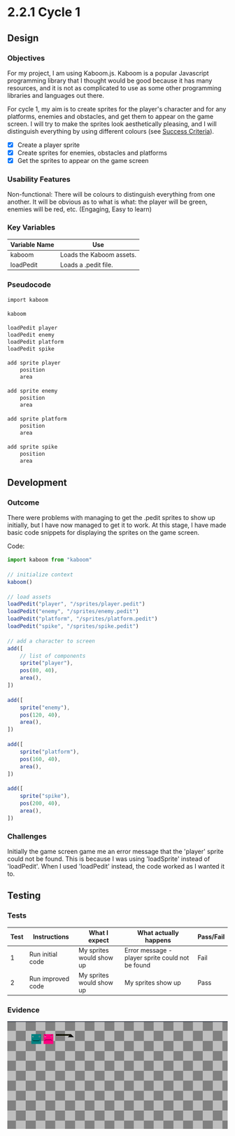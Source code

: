 # 2.2.1 Cycle 1

## Design

### Objectives

For my project, I am using Kaboom.js. Kaboom is a popular Javascript programming library that I thought would be good because it has many resources, and it is not as complicated to use as some other programming libraries and languages out there.

For cycle 1, my aim is to create sprites for the player's character and for any platforms, enemies and obstacles, and get them to appear on the game screen. I will try to make the sprites look aesthetically pleasing, and I will distinguish everything by using different colours (see [Success Criteria](../analysis/1.5-success-criteria.md)).

* [x] Create a player sprite
* [x] Create sprites for enemies, obstacles and platforms
* [x] Get the sprites to appear on the game screen

### Usability Features

Non-functional: There will be colours to distinguish everything from one another. It will be obvious as to what is what: the player will be green, enemies will be red, etc. (Engaging, Easy to learn)

### Key Variables

| Variable Name | Use                      |
| ------------- | ------------------------ |
| kaboom        | Loads the Kaboom assets. |
| loadPedit     | Loads a .pedit file.     |

### Pseudocode

```
import kaboom

kaboom

loadPedit player
loadPedit enemy
loadPedit platform
loadPedit spike

add sprite player
    position
    area

add sprite enemy
    position
    area

add sprite platform
    position
    area

add sprite spike
    position
    area
```

## Development

### Outcome

There were problems with managing to get the .pedit sprites to show up initially, but I have now managed to get it to work. At this stage, I have made basic code snippets for displaying the sprites on the game screen.



Code:

```javascript
import kaboom from "kaboom"

// initialize context
kaboom()

// load assets
loadPedit("player", "/sprites/player.pedit")
loadPedit("enemy", "/sprites/enemy.pedit")
loadPedit("platform", "/sprites/platform.pedit")
loadPedit("spike", "/sprites/spike.pedit")

// add a character to screen
add([
	// list of components
	sprite("player"),
	pos(80, 40),
	area(),
])

add([
    sprite("enemy"),
    pos(120, 40),
    area(),
])

add([
    sprite("platform"),
    pos(160, 40),
    area(),
])

add([
    sprite("spike"),
    pos(200, 40),
    area(),
])
```

### Challenges

Initially the game screen game me an error message that the 'player' sprite could not be found. This is because I was using 'loadSprite' instead of 'loadPedit'. When I used 'loadPedit' instead, the code worked as I wanted it to.

## Testing

### Tests

| Test | Instructions      | What I expect            | What actually happens                            | Pass/Fail |
| ---- | ----------------- | ------------------------ | ------------------------------------------------ | --------- |
| 1    | Run initial code  | My sprites would show up | Error message - player sprite could not be found | Fail      |
| 2    | Run improved code | My sprites would show up | My sprites show up                               | Pass      |

### Evidence

![](<../.gitbook/assets/image (4) (1) (1) (1) (1) (1) (1).png>)
